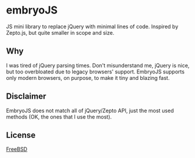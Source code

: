 # embryoJS
JS mini library to replace jQuery with minimal lines of code. Inspired by Zepto.js, but quite smaller in scope and size. 

## Why
I was tired of jQuery parsing times. Don't misunderstand me, jQuery is nice, but too overbloated due to legacy browsers' support. EmbryoJS supports only modern browsers, on purpose, to make it tiny and blazing fast. 

## Disclaimer
EmbryoJS does not match all of jQuery/Zepto API, just the most used methods (OK, the ones that I use the most).

## License
[FreeBSD](http://github.com/zigotica/embryojs/LICENSE-FreeBSD.txt)